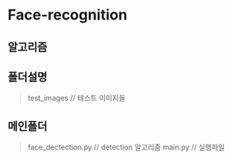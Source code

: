 # Face-recognition

## 알고리즘


## 폴더설명

> test_images // 테스트 이미지들
>

## 메인폴더
> face_dectection.py // detection 알고리즘
> main.py // 실행파일
